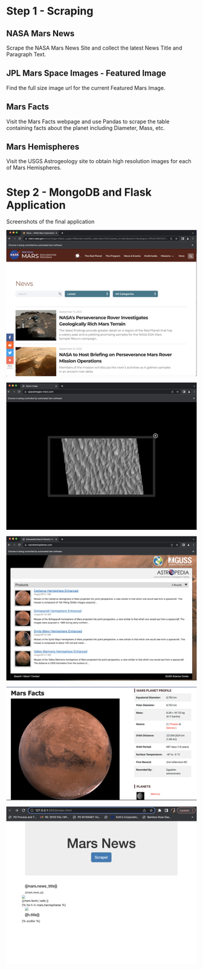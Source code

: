 # Step 1 - Scraping


## NASA Mars News
Scrape the NASA Mars News Site and collect the latest News Title and Paragraph Text.

## JPL Mars Space Images - Featured Image
Find the full size image url for the current Featured Mars Image.

## Mars Facts
Visit the Mars Facts webpage and use Pandas to scrape the table containing facts about the planet including Diameter, Mass, etc.

## Mars Hemispheres
Visit the USGS Astrogeology site to obtain high resolution images for each of Mars Hemispheres.


# Step 2 - MongoDB and Flask Application
Screenshots of the final application

![image1 !](Images/Screen%20Shot%202022-09-17%20at%2010.58.08%20PM.png)

![image2 !](Images/Screen%20Shot%202022-09-17%20at%2010.59.02%20PM.png)

![image3 !](Images/Screen%20Shot%202022-09-17%20at%2010.59.55%20PM.png)

![image4 !](Images/Screen%20Shot%202022-09-17%20at%2011.04.45%20PM.png)

![image5 !](Images/Screen%20Shot%202022-09-22%20at%209.38.12%20PM.png)